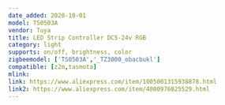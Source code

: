 ```yaml
---
date_added: 2020-10-01
model: TS0503A
vendor: Tuya
title: LED Strip Controller DC5-24v RGB  
category: light
supports: on/off, brightness, color
zigbeemodel: ['TS0503A','_TZ3000_obacbukl']
compatible: [z2m,tasmota]
mlink: 
link: https://www.aliexpress.com/item/1005001315938878.html
link2: https://www.aliexpress.com/item/4000976025529.html
---
```

